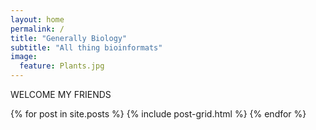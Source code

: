 ```yaml
---
layout: home
permalink: /
title: "Generally Biology"
subtitle: "All thing bioinformats"
image:
  feature: Plants.jpg
---
```


WELCOME MY FRIENDS


<div class="tiles">
{% for post in site.posts %}
	{% include post-grid.html %}
{% endfor %}
</div><!-- /.tiles -->
